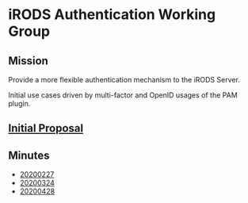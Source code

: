 # iRODS Authentication Working Group

## Mission

Provide a more flexible authentication mechanism to the iRODS Server.

Initial use cases driven by multi-factor and OpenID usages of the PAM plugin.

## [Initial Proposal](20200224-surf-flexible_pam_support.pdf)

## Minutes

 - [20200227](20200227-minutes.md)
 - [20200324](20200324-minutes.md)
 - [20200428](20200428-minutes.md)
